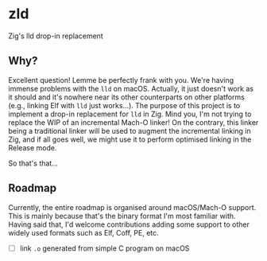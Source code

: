 # zld

Zig's lld drop-in replacement

## Why?

Excellent question! Lemme be perfectly frank with you. We're having immense problems with
the `lld` on macOS. Actually, it just doesn't work as it should and it's nowhere near its
other counterparts on other platforms (e.g., linking Elf with `lld` just works...). The purpose
of this project is to implement a drop-in replacement for `lld` in Zig. Mind you, I'm not trying
to replace the WIP of an incremental Mach-O linker! On the contrary, this linker being a traditional
linker will be used to augment the incremental linking in Zig, and if all goes well, we might
use it to perform optimised linking in the Release mode.

So that's that...

## Roadmap

Currently, the entire roadmap is organised around macOS/Mach-O support. This is mainly because
that's the binary format I'm most familiar with. Having said that, I'd welcome contributions
adding some support to other widely used formats such as Elf, Coff, PE, etc.

- [ ] link `.o` generated from simple C program on macOS

